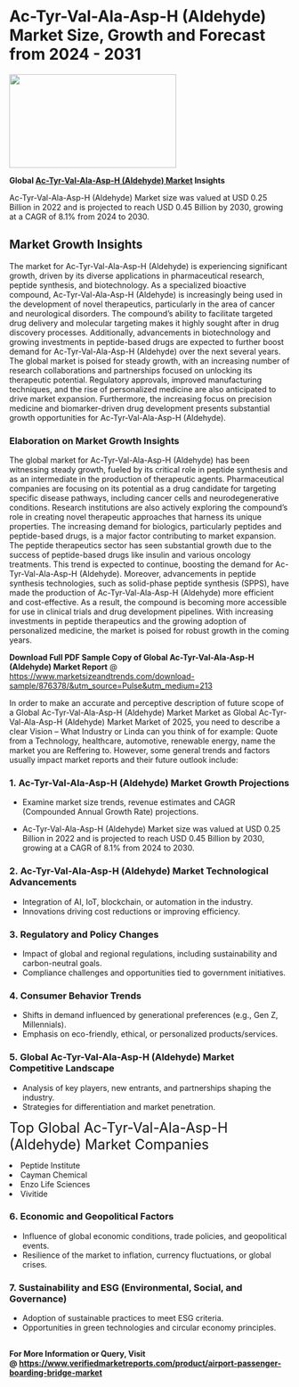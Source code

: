 <H1>Ac-Tyr-Val-Ala-Asp-H (Aldehyde) Market Size, Growth and Forecast from 2024 - 2031</H1><img class="aligncenter size-medium wp-image-584254" src="https://thirdeyenews.in/wp-content/uploads/2024/09/Global-Market-Research-300x168.jpeg" alt="" width="300" height="168" /><p><strong>Global&nbsp;<a href="https://www.marketsizeandtrends.com/download-sample/876378/&amp;utm_source=Pulse&amp;utm_medium=213">Ac-Tyr-Val-Ala-Asp-H (Aldehyde) Market</a> Insights</strong></p><p>Ac-Tyr-Val-Ala-Asp-H (Aldehyde) Market size was valued at USD 0.25 Billion in 2022 and is projected to reach USD 0.45 Billion by 2030, growing at a CAGR of 8.1% from 2024 to 2030.</p><p><h2>Market Growth Insights</h2> The market for Ac-Tyr-Val-Ala-Asp-H (Aldehyde) is experiencing significant growth, driven by its diverse applications in pharmaceutical research, peptide synthesis, and biotechnology. As a specialized bioactive compound, Ac-Tyr-Val-Ala-Asp-H (Aldehyde) is increasingly being used in the development of novel therapeutics, particularly in the area of cancer and neurological disorders. The compound’s ability to facilitate targeted drug delivery and molecular targeting makes it highly sought after in drug discovery processes. Additionally, advancements in biotechnology and growing investments in peptide-based drugs are expected to further boost demand for Ac-Tyr-Val-Ala-Asp-H (Aldehyde) over the next several years. The global market is poised for steady growth, with an increasing number of research collaborations and partnerships focused on unlocking its therapeutic potential. Regulatory approvals, improved manufacturing techniques, and the rise of personalized medicine are also anticipated to drive market expansion. Furthermore, the increasing focus on precision medicine and biomarker-driven drug development presents substantial growth opportunities for Ac-Tyr-Val-Ala-Asp-H (Aldehyde). <h3>Elaboration on Market Growth Insights</h3> The global market for Ac-Tyr-Val-Ala-Asp-H (Aldehyde) has been witnessing steady growth, fueled by its critical role in peptide synthesis and as an intermediate in the production of therapeutic agents. Pharmaceutical companies are focusing on its potential as a drug candidate for targeting specific disease pathways, including cancer cells and neurodegenerative conditions. Research institutions are also actively exploring the compound’s role in creating novel therapeutic approaches that harness its unique properties. The increasing demand for biologics, particularly peptides and peptide-based drugs, is a major factor contributing to market expansion. The peptide therapeutics sector has seen substantial growth due to the success of peptide-based drugs like insulin and various oncology treatments. This trend is expected to continue, boosting the demand for Ac-Tyr-Val-Ala-Asp-H (Aldehyde). Moreover, advancements in peptide synthesis technologies, such as solid-phase peptide synthesis (SPPS), have made the production of Ac-Tyr-Val-Ala-Asp-H (Aldehyde) more efficient and cost-effective. As a result, the compound is becoming more accessible for use in clinical trials and drug development pipelines. With increasing investments in peptide therapeutics and the growing adoption of personalized medicine, the market is poised for robust growth in the coming years. </p><p><span class=""><strong>Download Full PDF Sample Copy of Global Ac-Tyr-Val-Ala-Asp-H (Aldehyde) Market Report</strong> @ <a href="https://www.marketsizeandtrends.com/download-sample/876378/&amp;utm_source=Pulse&amp;utm_medium=213" target="_blank">https://www.marketsizeandtrends.com/download-sample/876378/&amp;utm_source=Pulse&amp;utm_medium=213</a></span></p><p>In order to make an accurate and perceptive description of future scope of a Global&nbsp;Ac-Tyr-Val-Ala-Asp-H (Aldehyde) Market Market as Global&nbsp;Ac-Tyr-Val-Ala-Asp-H (Aldehyde) Market Market of 2025, you need to describe a clear Vision &ndash; What Industry or Linda can you think of for example: Quote from a Technology, healthcare, automotive, renewable energy, name the market you are Reffering to. However, some general trends and factors usually impact market reports and their future outlook include:</p><h3>1.&nbsp;<strong>Ac-Tyr-Val-Ala-Asp-H (Aldehyde) Market Growth Projections</strong></h3><ul><li>Examine market size trends, revenue estimates and CAGR (Compounded Annual Growth Rate) projections.</li><li><p>Ac-Tyr-Val-Ala-Asp-H (Aldehyde) Market size was valued at USD 0.25 Billion in 2022 and is projected to reach USD 0.45 Billion by 2030, growing at a CAGR of 8.1% from 2024 to 2030.</p></li></ul><h3>2.&nbsp;<strong>Ac-Tyr-Val-Ala-Asp-H (Aldehyde) Market Technological Advancements</strong></h3><ul><li>Integration of AI, IoT, blockchain, or automation in the industry.</li><li>Innovations driving cost reductions or improving efficiency.</li></ul><h3>3.&nbsp;<strong>Regulatory and Policy Changes</strong></h3><ul><li>Impact of global and regional regulations, including sustainability and carbon-neutral goals.</li><li>Compliance challenges and opportunities tied to government initiatives.</li></ul><h3>4.&nbsp;<strong>Consumer Behavior Trends</strong></h3><ul><li>Shifts in demand influenced by generational preferences (e.g., Gen Z, Millennials).</li><li>Emphasis on eco-friendly, ethical, or personalized products/services.</li></ul><h3>5.&nbsp;<strong>Global Ac-Tyr-Val-Ala-Asp-H (Aldehyde) Market Competitive Landscape</strong></h3><ul><li>Analysis of key players, new entrants, and partnerships shaping the industry.</li><li>Strategies for differentiation and market penetration.</li></ul><p data-pm-slice="1 1 []"><span style="color: inherit; font-family: inherit; font-size: 25px;">Top Global Ac-Tyr-Val-Ala-Asp-H (Aldehyde) Market Companies</span></p><div class="" data-test-id=""><p><li>Peptide Institute</li><li> Cayman Chemical</li><li> Enzo Life Sciences</li><li> Vivitide</li></p></div><h3>6.&nbsp;<strong>Economic and Geopolitical Factors</strong></h3><ul><li>Influence of global economic conditions, trade policies, and geopolitical events.</li><li>Resilience of the market to inflation, currency fluctuations, or global crises.</li></ul><h3>7.&nbsp;<strong>Sustainability and ESG (Environmental, Social, and Governance)</strong></h3><ul><li>Adoption of sustainable practices to meet ESG criteria.</li><li>Opportunities in green technologies and circular economy principles.</li></ul><h2><strong style="font-size: 14px;">For More Information or Query, Visit @&nbsp;</strong><a style="background-color: #ffffff; font-size: 14px;" href="https://www.marketsizeandtrends.com/report/ac-tyr-val-ala-asp-h-aldehyde-market/" target="_blank">https://www.verifiedmarketreports.com/product/airport-passenger-boarding-bridge-market</a></h2>
